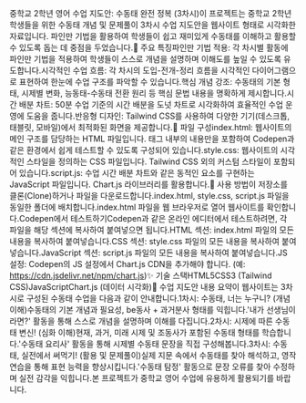 중학교 2학년 영어 수업 지도안: 수동태 완전 정복 (3차시)이 프로젝트는 중학교 2학년 학생들을 위한 수동태 개념 및 문제풀이 3차시 수업 지도안을 웹사이트 형태로 시각화한 자료입니다. 파인만 기법을 활용하여 학생들이 쉽고 재미있게 수동태를 이해하고 활용할 수 있도록 돕는 데 중점을 두었습니다.🌟 주요 특징파인만 기법 적용: 각 차시별 활동에 파인만 기법을 적용하여 학생들이 스스로 개념을 설명하며 이해도를 높일 수 있도록 유도합니다.시각적인 수업 흐름: 각 차시의 도입-전개-정리 흐름을 시각적인 다이어그램으로 표현하여 한눈에 수업 구조를 파악할 수 있습니다.핵심 개념 강조: 수동태의 기본 형태, 시제별 변화, 능동태-수동태 전환 원리 등 핵심 문법 내용을 명확하게 제시합니다.시간 배분 차트: 50분 수업 기준의 시간 배분을 도넛 차트로 시각화하여 효율적인 수업 운영에 도움을 줍니다.반응형 디자인: Tailwind CSS를 사용하여 다양한 기기(데스크톱, 태블릿, 모바일)에서 최적화된 화면을 제공합니다.📁 파일 구성index.html: 웹사이트의 메인 구조를 담당하는 HTML 파일입니다. <body> 태그 내부의 내용만을 포함하여 Codepen과 같은 환경에서 쉽게 테스트할 수 있도록 구성되어 있습니다.style.css: 웹사이트의 시각적인 스타일을 정의하는 CSS 파일입니다. Tailwind CSS 외의 커스텀 스타일이 포함되어 있습니다.script.js: 수업 시간 배분 차트와 같은 동적인 요소를 구현하는 JavaScript 파일입니다. Chart.js 라이브러리를 활용합니다.🚀 사용 방법이 저장소를 클론(Clone)하거나 파일을 다운로드합니다.index.html, style.css, script.js 파일을 동일한 폴더에 배치합니다.index.html 파일을 웹 브라우저로 열어 웹사이트를 확인합니다.Codepen에서 테스트하기Codepen과 같은 온라인 에디터에서 테스트하려면, 각 파일을 해당 섹션에 복사하여 붙여넣으면 됩니다.HTML 섹션: index.html 파일의 모든 내용을 복사하여 붙여넣습니다.CSS 섹션: style.css 파일의 모든 내용을 복사하여 붙여넣습니다.JavaScript 섹션: script.js 파일의 모든 내용을 복사하여 붙여넣습니다.JS 설정: Codepen의 JS 설정에서 Chart.js CDN을 추가해야 합니다. (예: https://cdn.jsdelivr.net/npm/chart.js)✨ 기술 스택HTML5CSS3 (Tailwind CSS)JavaScriptChart.js (데이터 시각화)📝 수업 지도안 내용 요약이 웹사이트는 3차시로 구성된 수동태 수업을 다음과 같이 안내합니다.1차시: 수동태, 너는 누구니? (개념 이해)수동태의 기본 개념과 필요성, be동사 + 과거분사 형태를 익힙니다.'내가 선생님이라면?' 활동을 통해 스스로 개념을 설명하며 이해를 다집니다.2차시: 시제에 따른 수동태 변신! (심화 이해)현재, 과거, 미래 시제 및 조동사가 포함된 수동태 형태를 학습합니다.'수동태 요리사' 활동을 통해 시제별 수동태 문장을 직접 구성해봅니다.3차시: 수동태, 실전에서 써먹기! (활용 및 문제풀이)실제 지문 속에서 수동태를 찾아 해석하고, 영작 연습을 통해 표현 능력을 향상시킵니다.'수동태 탐정' 활동으로 문장 오류를 찾아 수정하며 실전 감각을 익힙니다.본 프로젝트가 중학교 영어 수업에 유용하게 활용되기를 바랍니다.
